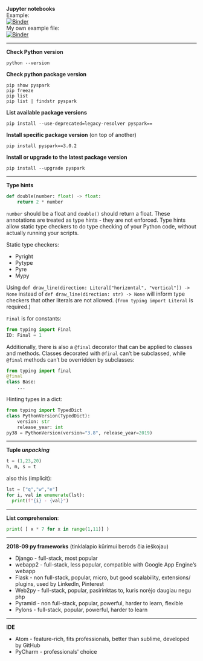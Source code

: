 
**Jupyter notebooks**  
Example:  
[![Binder](https://mybinder.org/badge_logo.svg)](https://mybinder.org/v2/gh/rmartin977/mnist_classification/master?filepath=mnist_classification.ipynb)  
My own example file:  
[![Binder](https://mybinder.org/badge_logo.svg)](https://mybinder.org/v2/gh/Zyg-D/py/master?filepath=jupyter%2F201210.ipynb)

--------------------------------------------------------------------------
**Check Python version**

    python --version

**Check python package version**

    pip show pyspark
    pip freeze
    pip list
    pip list | findstr pyspark

**List available package versions**

    pip install --use-deprecated=legacy-resolver pyspark==

**Install specific package version** (on top of another)

    pip install pyspark==3.0.2

**Install or upgrade to the latest package version**

    pip install --upgrade pyspark

---------------------------------------------------------------------------

**Type hints**
```py
def double(number: float) -> float:
    return 2 * number
```
`number` should be a float and `double()` should return a float. These annotations are treated as type hints - they are not enforced. Type hints allow static type checkers to do type checking of your Python code, without actually running your scripts.  

Static type checkers:  
- Pyright 
- Pytype 
- Pyre
- Mypy

Using `def draw_line(direction: Literal["horizontal", "vertical"]) -> None` instead of `def draw_line(direction: str) -> None` will inform type checkers that other literals are not allowed. (`from typing import Literal` is required.)

`Final` is for constants:
```py
from typing import Final
ID: Final = 1
```

Additionally, there is also a `@final` decorator that can be applied to classes and methods. Classes decorated with `@final` can’t be subclassed, while `@final` methods can’t be overridden by subclasses:

```py
from typing import final
@final
class Base:
    ...
```

Hinting types in a dict:

```py
from typing import TypedDict
class PythonVersion(TypedDict):
    version: str
    release_year: int
py38 = PythonVersion(version="3.8", release_year=2019)
```

--------------------------------------------------------------------------
**Tuple *unpacking***
```py
t = (1,23,20)
h, m, s = t
```
also this (implicit):
```py
lst = ["q","w","e"]
for i, val in enumerate(lst):
  print(f"{i} - {val}")
```

-------------------------------------------------------------------------
**List comprehension**: 
```py
print( [ x * 7 for x in range(1,11)] )
```

----------------------------------------------------------------------------------
**2018-09 py frameworks** (tinklalapio kūrimui berods čia ieškojau)
- Django - full-stack, most popular
- webapp2 - full-stack, less popular, compatible with Google App Engine’s webapp
- Flask - non full-stack, popular, micro, but good scalability, extensions/ plugins, used by LinkedIn, Pinterest
- Web2py - full-stack, popular, pasirinktas to, kuris norėjo daugiau negu php
- Pyramid - non full-stack, popular, powerful, harder to learn, flexible
- Pylons  - full-stack, popular, powerful, harder to learn

----------------------------------------------------------------------------------
**IDE**
- Atom - feature-rich, fits professionals, better than sublime, developed by GitHub
- PyCharm - professionals' choice
